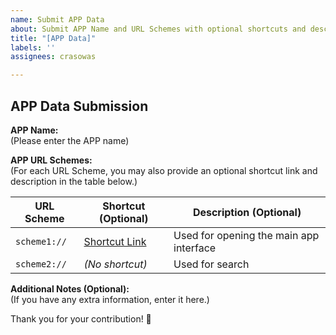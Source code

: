 ```yaml
---
name: Submit APP Data
about: Submit APP Name and URL Schemes with optional shortcuts and descriptions.
title: "[APP Data]"
labels: ''
assignees: crasowas

---
```


## APP Data Submission

**APP Name:**  
(Please enter the APP name)

**APP URL Schemes:**  
(For each URL Scheme, you may also provide an optional shortcut link and description in the table below.)

| URL Scheme | Shortcut (Optional) | Description (Optional) |
|-----------------|-------------------------|-------------------------------------------|
| `scheme1://`    | [Shortcut Link](https://www.icloud.com/shortcuts/xxx)  | Used for opening the main app interface  |
| `scheme2://`    | _(No shortcut)_  | Used for search  |

**Additional Notes (Optional):**  
(If you have any extra information, enter it here.)

Thank you for your contribution! 🎉
